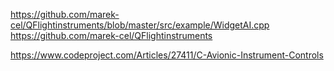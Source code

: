 https://github.com/marek-cel/QFlightinstruments/blob/master/src/example/WidgetAI.cpp
https://github.com/marek-cel/QFlightinstruments

https://www.codeproject.com/Articles/27411/C-Avionic-Instrument-Controls

